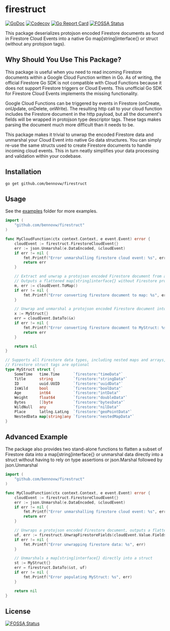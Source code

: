 # firestruct
[![GoDoc](https://img.shields.io/badge/pkg.go.dev-doc-blue)](http://pkg.go.dev/github.com/bennovw/firestruct)
[![Codecov](https://codecov.io/gh/bennovw/firestruct/branch/main/graph/badge.svg?token=MDBGUOQY6P)](https://codecov.io/gh/bennovw/firestruct)
[![Go Report Card](https://img.shields.io/badge/go%20report-A+-brightgreen.svg?style=flat)](https://goreportcard.com/report/github.com/bennovw/firestruct)
[![FOSSA Status](https://app.fossa.com/api/projects/git%2Bgithub.com%2Fbennovw%2Ffirestruct.svg?type=shield)](https://app.fossa.com/projects/git%2Bgithub.com%2Fbennovw%2Ffirestruct?ref=badge_shield)

This package deserializes protojson encoded Firestore documents as found in Firestore Cloud Events into a native Go map[string]interface{} or struct (without any protojson tags).

## Why Should You Use This Package?
This package is useful when you need to read incoming Firestore documents within a Google Cloud Function written in Go. As of writing, the official Firestore Go SDK is not compatible with Cloud Functions because it does not support Firestore triggers or Cloud Events. This unofficial Go SDK for Firestore Cloud Events implements the missing functionality.

Google Cloud Functions can be triggered by events in Firestore (onCreate, onUpdate, onDelete, onWrite). The resulting http call to your cloud function includes the Firestore document in the http payload, but all the document's fields will be wrapped in protojson type descriptor tags. These tags makes parsing the document much more difficult than it needs to be. 

This package makes it trivial to unwrap the encoded Firestore data and unmarshal your Cloud Event into native Go data structures. You can simply re-use the same structs used to create Firestore documents to handle incoming cloud events. This in turn neatly simplifies your data processing and validation within your codebase.

## Installation
```go get github.com/bennovw/firestruct```

## Usage
See the [examples](https://github.com/bennovw/firestruct/tree/main/examples) folder for more examples.

```go
import (
    "github.com/bennovw/firestruct"
)

func MyCloudFunction(ctx context.Context, e event.Event) error {
    cloudEvent := firestruct.FirestoreCloudEvent{}
    err := json.Unmarshal(e.DataEncoded, &cloudEvent)
    if err != nil {
        fmt.Printf("Error unmarshalling firestore cloud event: %s", err)
        return err
    }

    // Extract and unwrap a protojson encoded Firestore document from a Cloud Event
    // Outputs a flattened map[string]interface{} without Firestore protojson tags
    m, err := cloudEvent.ToMap()
    if err != nil {
        fmt.Printf("Error converting firestore document to map: %s", err)
    }

    // Unwrap and unmarshal a protojson encoded Firestore document into a struct
    x := MyStruct{}
    err = cloudEvent.DataTo(&x)
    if err != nil {
        fmt.Printf("Error converting firestore document to MyStruct: %s", err)
        return err
    }

    return nil
}

// Supports all Firestore data types, including nested maps and arrays,
// Firestore struct tags are optional
type MyStruct struct {
    SomeTime   time.Time      `firestore:"timeData"`
    Title      string         `firestore:"stringData"`
    ID         uuid.UUID      `firestore:"uuidData"`
    IsWild     bool           `firestore:"boolData"`
    Age        int64          `firestore:"intData"`
    Weight     float64        `firestore:"doubleData"`
    Bytes      []byte         `firestore:"bytesData"`
    WildNull   any            `firestore:"nilData"`
    Place      latlng.LatLng  `firestore:"geoPointData"`
    NestedData map[string]any `firestore:"nestedMapData"`
}
```

## Advanced Example
The package also provides two stand-alone functions to flatten a subset of Firestore data into a map[string]interface{} or unmarshal data directly into a struct without having to rely on type assertions or json.Marshal followed by json.Unmarshal
```go
import (
    "github.com/bennovw/firestruct"
)

func MyCloudFunction(ctx context.Context, e event.Event) error {
    cloudEvent := firestruct.FirestoreCloudEvent{}
    err := json.Unmarshal(e.DataEncoded, &cloudEvent)
    if err != nil {
        fmt.Printf("Error unmarshalling firestore cloud event: %s", err)
        return err
    }

    // Unwraps a protojson encoded Firestore document, outputs a flattened map[string]interface{}
    uf, err := firestruct.UnwrapFirestoreFields(cloudEvent.Value.Fields)
    if err != nil {
        fmt.Printf("Error unwrapping firestore data: %s", err)
    }

    // Unmarshals a map[string]interface{} directly into a struct
    st := MyStruct{}
    err = firestruct.DataTo(&st, uf)
    if err != nil {
        fmt.Printf("Error populating MyStruct: %s", err)
    }

    return nil
}
```

## License
[![FOSSA Status](https://app.fossa.com/api/projects/git%2Bgithub.com%2Fbennovw%2Ffirestruct.svg?type=large)](https://app.fossa.com/projects/git%2Bgithub.com%2Fbennovw%2Ffirestruct?ref=badge_large)
